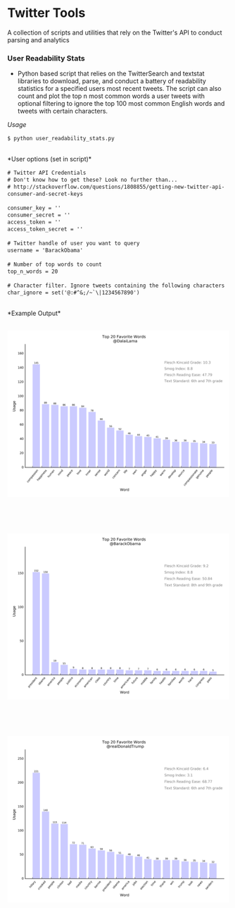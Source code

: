 # Twitter Tools


A collection of scripts and utilities that rely on the Twitter's API to conduct parsing and analytics


### User Readability Stats

* Python based script that relies on the TwitterSearch and textstat libraries to download, parse, and conduct a battery of readability statistics for a specified users most recent tweets. The script can also count and plot the top n most common words a user tweets with optional filtering to ignore the top 100 most common English words and tweets with certain characters.


*Usage*

~~~
$ python user_readability_stats.py
~~~
<br>
*User options (set in script)*

~~~
# Twitter API Credentials
# Don't know how to get these? Look no further than...
# http://stackoverflow.com/questions/1808855/getting-new-twitter-api-consumer-and-secret-keys

consumer_key = ''
consumer_secret = ''
access_token = ''
access_token_secret = ''

# Twitter handle of user you want to query
username = 'BarackObama'

# Number of top words to count
top_n_words = 20

# Character filter. Ignore tweets containing the following characters
char_ignore = set('@:#^&;/~`\|1234567890')

~~~

<br>
*Example Output*
<br>
<br>

![LamaTweets](https://github.com/awentland90/TwitterTools/blob/master/plots/top_20_words_DalaiLama.png)

<br>
<br>
<br>

![ObamaTweets](https://github.com/awentland90/TwitterTools/blob/master/plots/top_20_words_BarackObama.png)

<br>
<br>
<br>

![TrumpTweets](https://github.com/awentland90/TwitterTools/blob/master/plots/top_20_words_realDonaldTrump.png)
